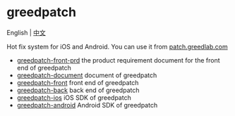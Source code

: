 # greedpatch

English | [中文](README-CN.md)

Hot fix system for iOS and Android. You can use it from [patch.greedlab.com](http://patch.greedlab.com/)

* [greedpatch-front-prd](https://github.com/greedlab/greedpatch-front-prd) the product requirement document for the front end of greedpatch
* [greedpatch-document](https://github.com/greedlab/greedpatch-document) document of greedpatch
* [greedpatch-front](https://github.com/greedlab/greedpatch-front) front end of greedpatch
* [greedpatch-back](https://github.com/greedlab/greedpatch-back) back end of greedpatch
* [greedpatch-ios](https://github.com/greedlab/greedpatch-ios) iOS SDK of greedpatch
* [greedpatch-android](https://github.com/greedlab/greedpatch-android) Android SDK of greedpatch
